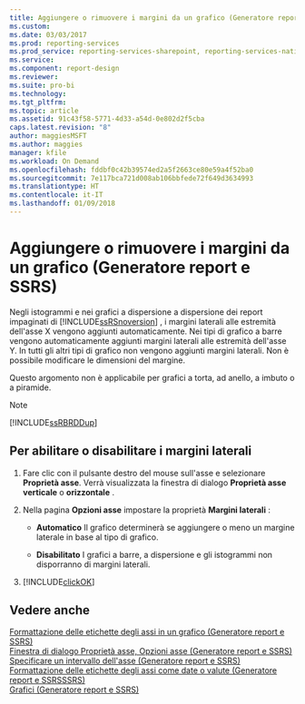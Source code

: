 ```yaml
---
title: Aggiungere o rimuovere i margini da un grafico (Generatore report e SSRS) | Microsoft Docs
ms.custom: 
ms.date: 03/03/2017
ms.prod: reporting-services
ms.prod_service: reporting-services-sharepoint, reporting-services-native
ms.service: 
ms.component: report-design
ms.reviewer: 
ms.suite: pro-bi
ms.technology: 
ms.tgt_pltfrm: 
ms.topic: article
ms.assetid: 91c43f58-5771-4d33-a54d-0e802d2f5cba
caps.latest.revision: "8"
author: maggiesMSFT
ms.author: maggies
manager: kfile
ms.workload: On Demand
ms.openlocfilehash: fddbf0c42b39574ed2a5f2663ce80e59a4f52ba0
ms.sourcegitcommit: 7e117bca721d008ab106bbfede72f649d3634993
ms.translationtype: HT
ms.contentlocale: it-IT
ms.lasthandoff: 01/09/2018
---
```

# <a name="add-or-remove-margins-from-a-chart-report-builder-and-ssrs"></a>Aggiungere o rimuovere i margini da un grafico (Generatore report e SSRS)
Negli istogrammi e nei grafici a dispersione a dispersione dei report impaginati di [!INCLUDE[ssRSnoversion](../../includes/ssrsnoversion-md.md)] , i margini laterali alle estremità dell'asse X vengono aggiunti automaticamente. Nei tipi di grafico a barre vengono automaticamente aggiunti margini laterali alle estremità dell'asse Y. In tutti gli altri tipi di grafico non vengono aggiunti margini laterali. Non è possibile modificare le dimensioni del margine.  
  
 Questo argomento non è applicabile per grafici a torta, ad anello, a imbuto o a piramide.  
  
> [!NOTE]  
>  [!INCLUDE[ssRBRDDup](../../includes/ssrbrddup-md.md)]  
  
## <a name="to-enable-or-disable-side-margins"></a>Per abilitare o disabilitare i margini laterali  
  
1.  Fare clic con il pulsante destro del mouse sull'asse e selezionare **Proprietà asse**. Verrà visualizzata la finestra di dialogo **Proprietà asse verticale** o **orizzontale** .  
  
2.  Nella pagina **Opzioni asse** impostare la proprietà **Margini laterali** :  
  
    -   **Automatico** Il grafico determinerà se aggiungere o meno un margine laterale in base al tipo di grafico.  
  
    -   **Disabilitato** I grafici a barre, a dispersione e gli istogrammi non disporranno di margini laterali.  
  
3.  [!INCLUDE[clickOK](../../includes/clickok-md.md)]  
  
## <a name="see-also"></a>Vedere anche  
 [Formattazione delle etichette degli assi in un grafico &#40;Generatore report e SSRS&#41;](../../reporting-services/report-design/formatting-axis-labels-on-a-chart-report-builder-and-ssrs.md)   
 [Finestra di dialogo Proprietà asse, Opzioni asse &#40;Generatore report e SSRS&#41;](http://msdn.microsoft.com/library/b276e210-7a12-48ae-971b-7dabae51df11)   
 [Specificare un intervallo dell'asse &#40;Generatore report e SSRS&#41;](../../reporting-services/report-design/specify-an-axis-interval-report-builder-and-ssrs.md)   
 [Formattazione delle etichette degli assi come date o valute &#40;Generatore report e SSRSSSRS&#41;](../../reporting-services/report-design/format-axis-labels-as-dates-or-currencies-report-builder-and-ssrs.md)   
 [Grafici &#40;Generatore report e SSRS&#41;](../../reporting-services/report-design/charts-report-builder-and-ssrs.md)  
  
  
